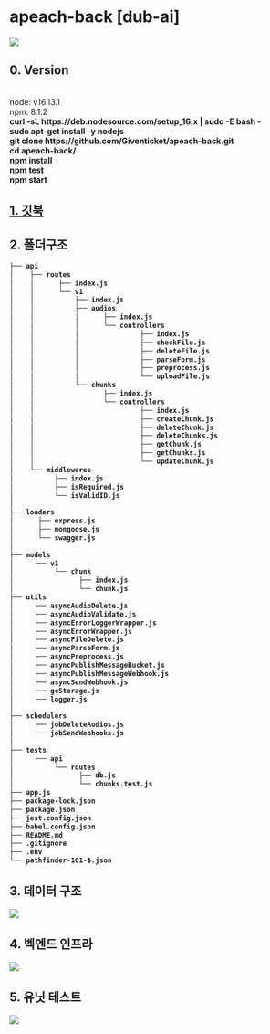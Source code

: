 # apeach-back [dub-ai]

<img src="https://user-images.githubusercontent.com/39179946/148715614-9e50c8d3-338b-4af0-b109-dca28342155b.png"/>

## 0. Version

<br/>
node: v16.13.1
<br/>
npm: 8.1.2
<br/>
<b>curl -sL https://deb.nodesource.com/setup_16.x | sudo -E bash -<b/>
<br/>
<b>sudo apt-get install -y nodejs<b/>
<br/>
<b>git clone https://github.com/Giventicket/apeach-back.git<b/>
<br/>
<b>cd apeach-back/<b/>
<br/>
<b>npm install<b/>
<br/>
<b>npm test<b/>
<br/>
<b>npm start<b/>
  
## <a href="https://seo-jun-pyo.gitbook.io/apeach-back/"> 1. 깃북 <a/>

## 2. 폴더구조

```bash
├── api
│    ├── routes
│    │      ├── index.js
│    │      └── v1
│    │          ├── index.js
│    │          ├── audios
│    │          │      ├── index.js
│    │          │      └── controllers
│    │          │               ├── index.js
│    │          │               ├── checkFile.js
│    │          │               ├── deleteFile.js
│    │          │               ├── parseForm.js
│    │          │               ├── preprocess.js
│    │          │               └── uploadFile.js
│    │          └── chunks
│    │                 ├── index.js
│    │                 └── controllers
│    │                          ├── index.js
│    │                          ├── createChunk.js
│    │                          ├── deleteChunk.js
│    │                          ├── deleteChunks.js
│    │                          ├── getChunk.js
│    │                          ├── getChunks.js
│    │                          └── updateChunk.js
│    └── middlewares
│          ├── index.js
│          ├── isRequired.js
│          └── isValidID.js
│
├── loaders
│      ├── express.js
│      ├── mongoose.js
│      └── swagger.js
│
├── models
│     └── v1
│          └── chunk
│                ├── index.js
│                └── chunk.js
├── utils
│     ├── asyncAudioDelete.js
│     ├── asyncAudioValidate.js
│     ├── asyncErrorLoggerWrapper.js
│     ├── asyncErrorWrapper.js
│     ├── asyncFileDelete.js
│     ├── asyncParseForm.js
│     ├── asyncPreprocess.js
│     ├── asyncPublishMessageBucket.js
│     ├── asyncPublishMessageWebhook.js
│     ├── asyncSendWebhook.js
│     ├── gcStorage.js
│     └── logger.js
│
├── schedulers
│     ├── jobDeleteAudios.js
│     └── jobSendWebhooks.js
│  
├── tests
│     └── api
│          └── routes
│                ├── db.js
│                └── chunks.test.js
├── app.js
├── package-lock.json
├── package.json
├── jest.config.json
├── babel.config.json
├── README.md
├── .gitignore
├── .env
└── pathfinder-101-$.json
```

## 3. 데이터 구조

<image src="https://user-images.githubusercontent.com/39179946/148674584-9dd9e605-959f-43d6-bbfc-4a687919e812.png"/>

## 4. 벡엔드 인프라

<image src="https://user-images.githubusercontent.com/39179946/148675677-4bdef770-1338-48d3-80b7-17856e123680.png"/>

## 5. 유닛 테스트

<image src="https://user-images.githubusercontent.com/39179946/148551241-49fdd83b-7bc7-4538-a061-6d4a2d9eb23d.png"/>
